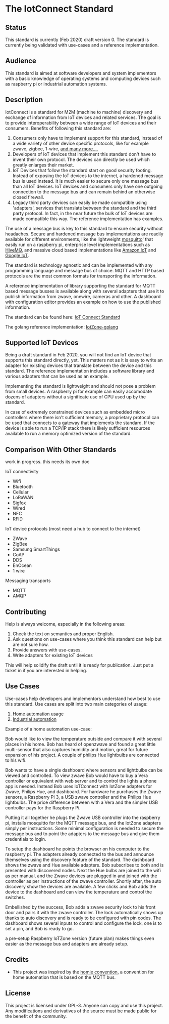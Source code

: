 <i src="iotconnect.png"></i>

# The IotConnect Standard

## Status

This standard is currently (Feb 2020) draft version 0. The standard is currently being validated with use-cases and a reference implementation.

## Audience

This standard is aimed at software developers and system implementors with a basic knowledge of operating systems and computing devices such as raspberry pi or industrial automation systems.

## Description

IotConnect is a standard for M2M (machine to machine) discovery and exchange of information from IoT devices and related services. The goal is to provide interoperability between a wide range of IoT devices and their consumers. Benefits of following this standard are:

1. Consumers only have to implement support for this standard, instead of a wide variety of other device specific protocols, like for example zwave, zigbee, 1-wire, [and many more....](https://www.ubuntupit.com/top-15-standard-iot-protocols-that-you-must-know-about/)
2. Developers of IoT devices that implement this standard don't have to invent their own protocol. The devices can directly be used which greatly enlarges their market.
3. IoT Devices that follow the standard start on good security footing. Instead of exposing the IoT devices to the internet, a hardened message bus is used instead. It is much easier to secure only one message bus than all IoT devices. IoT devices and consumers only have one outgoing connection to the message bus and can remain behind an otherwise closed firewall.
4. Legacy third party devices can easily be made compatible using 'adapters', services that translate between the standard and the third party protocol. In fact, in the near future the bulk of IoT devices are made compatible this way. The reference implementation has examples. 

The use of a message bus is key to this standard to ensure security without headaches. Secure and hardened message bus implementations are readily available for different environments, like the lightweight [mosquitto](https://mosquitto.org/)' that easily run on a raspberry pi, enterprise level implementations such as [HiveMQ](https://www.hivemq.com/), and massive cloud based implementations like [Amazon IoT](https://aws.amazon.com/iot/) and [Google IoT](https://cloud.google.com/iot-core).

The standard is technology agnostic and can be implemented with any programming language and message bus of choice. MQTT and HTTP based protocols are the most common formats for transporting the information.

A reference implementation of library supporting the standard for MQTT based message busses is available along with several adapters that use it to publish information from zwave, onewire, cameras and other. A dashboard with configuration editor provides an example on how to use the published information.

The standard can be found here:  [IoT Connect Standard](./iotconnect-standard.md)

The golang reference implementation: [IotZone-golang](https://github.com/hspaay/iotzone.golang)

## Supported IoT Devices

Being a draft standard in Feb 2020, you will not find an IoT device that supports this standard directly, yet. This matters not as it is easy to write an adapter for existing devices that translate between the device and this standard.  The reference implementation includes a software library and various adapters that can be used as an example.

Implementing the standard is lightweight and should not pose a problem from small devices. A raspberry pi for example can easily accomodate dozens of adapters without a significate use of CPU used up by the standard. 

In case of extremely constrained devices such as embedded micro controllers where there isn't sufficient memory, a proprietary protocol can be used that connects to a gateway that implements the standard. If the device is able to run a TCP/IP stack there is likely sufficient resources available to run a memory optimized version of the standard.  

## Comparison With Other Standards

work in progress. this needs its own doc

IoT connectivity 
* Wifi
* Bluetooth
* Cellular
* LoRaWAN
* Sigfox
* Wired
* NFC
* RFID

IoT device protocols (most need a hub to connect to the internet)
* ZWave 
* ZigBee
* Samsung SmartThings
* CoAP
* DDS
* EnOcean
* 1 wire

Messaging transports
* MQTT
* AMQP
  

## Contributing

Help is always welcome, especially in the following areas:
1. Check the text on semantics and proper English. 
2. Ask questions on use-cases where you think this standard can help but are not sure how. 
3. Provide answers with use-cases.
4. Write adapters for existing IoT devices

This will help solidify the draft until it is ready for publication. Just put a ticket in if you are interested in helping.

## Use Cases

Use-cases help developers and implementors understand how best to use this standard. Use cases are split into two main categories of usage:

1. [Home automation usage](./home-automation-usecases.md)
2. [Industrial automation](./industrial-usescases.md)


Example of a home automation use-case:

Bob would like to view the temperature outside and compare it with several places in his home. Bob has heard of openzwave and found a great little multi-sensor that also captures humidity and motion, great for future expansion of his project. A couple of philips Hue lightbulbs are connected to his wifi. 

Bob wants to have a single dashboard where sensors and lightbulbs can be viewed and controlled.
To view zwave Bob would have to buy a Vera controller or equivalent with web server and to control the lights a phone app is needed. Instead Bob uses IoTConnect with IotZone adapters for Zwave, Philips Hue, and dashboard. For hardware he purchases the Zwave sensors, a Raspberry Pi 3, a USB zwave controller and the Philips Hue lightbulbs. The price difference between with a Vera and the simpler USB controller pays for the Raspberry Pi.

Putting it all together he plugs the Zwave USB controller into the raspberry pi, installs mosquitto for the MQTT message bus, and the IotZone adapters simply per instructions. Some minimal configuration is needed to secure the message bus and to point the adapters to the message bus and give them credentials to login. 

To setup the dashboard he points the browser on his computer to the raspberry pi. The adapters already connected to the bus and announce themselves using the discovery feature of the standard. The dashboard shows the zwave and Hue available adapters. Bob subscribes to both and is presented with discovered nodes. Next the Hue bulbs are joined to the wifi as per manual, and the Zwave devices are plugged in and joined with the controller as per instructions of the zwave controller. Shortly after, the auto discovery show the devices are available. A few clicks and Bob adds the device to the dashboard and can view the temperature and control the switches.

Embellished by the success, Bob adds a zwave security lock to his front door and pairs it with the zwave controller. The lock automatically shows up thanks to auto discovery and is ready to be configured with pin codes. The dashboard shows several inputs to control and configure the lock, one is to set a pin, and Bob is ready to go. 

a pre-setup Raspberry IoTZone version (future plan) makes things even easier as the message bus and adapters are already setup.


## Credits

* This project was inspired by the [homie convention](https://github.com/homieiot/convention), a convention for home automation that is based on the MQTT bus. 

## License

This project is licensed under GPL-3. Anyone can copy and use this project. Any modifications and derivatives of the source must be made public for the benefit of the community.

